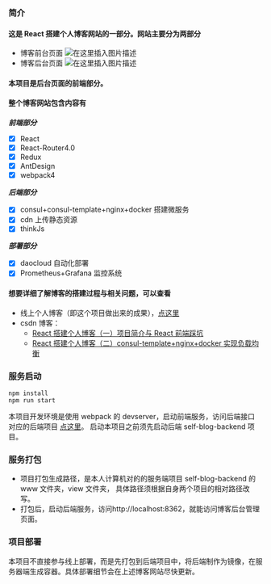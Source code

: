 ### 简介

#### 这是 React 搭建个人博客网站的一部分。网站主要分为两部分

-   博客前台页面
    ![在这里插入图片描述](http://cdn.sunx.club/blog-fontend-gif-sm.gif)
-   博客后台页面
    ![在这里插入图片描述](http://cdn.sunx.club/blog-backend-gif.gif)

#### 本项目是后台页面的前端部分。

#### 整个博客网站包含内容有

**_前端部分_**

-   [x] React
-   [x] React-Router4.0
-   [x] Redux
-   [x] AntDesign
-   [x] webpack4

**_后端部分_**

-   [x] consul+consul-template+nginx+docker 搭建微服务
-   [x] cdn 上传静态资源
-   [x] thinkJs

**_部署部分_**

-   [x] daocloud 自动化部署
-   [x] Prometheus+Grafana 监控系统

#### 想要详细了解博客的搭建过程与相关问题，可以查看

-   线上个人博客（即这个项目做出来的成果），[点这里](http://www.sunx.club/)
-   csdn 博客：
    -   [React 搭建个人博客（一）项目简介与 React 前端踩坑](https://blog.csdn.net/qq_36228442/article/details/91459730)
    -   [React 搭建个人博客（二）consul-template+nginx+docker 实现负载均衡](https://blog.csdn.net/qq_36228442/article/details/91878838)

### 服务启动

```
npm install
npm run start
```

本项目开发环境是使用 webpack 的 devserver，启动前端服务，访问后端接口
对应的后端项目 [点这里](https://github.com/sunxing102005/self-blog-backend)。
启动本项目之前须先启动后端 self-blog-backend 项目。

### 服务打包

-   项目打包生成路径，是本人计算机对的的服务端项目 self-blog-backend 的 www 文件夹，view 文件夹，
    具体路径须根据自身两个项目的相对路径改写。
-   打包后，启动后端服务，访问http://localhost:8362，就能访问博客后台管理页面。

### 项目部署

本项目不直接参与线上部署，而是先打包到后端项目中，将后端制作为镜像，在服务器端生成容器。具体部署细节会在上述博客网站尽快更新。
